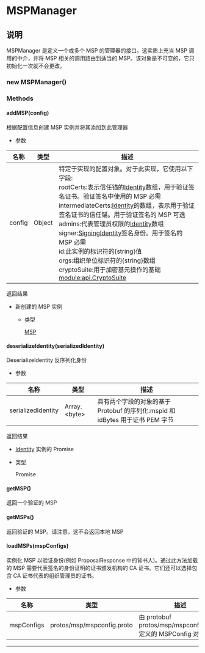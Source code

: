 # MSPManager

## 说明

MSPManager 是定义一个或多个 MSP 的管理器的接口。这实质上充当 MSP 调用的中介，并将 MSP 相关的调用路由到适当的 MSP。该对象是不可变的，它只初始化一次就不会更改。

### new MSPManager()

### Methods

#### addMSP(config)

根据配置信息创建 MSP 实例并将其添加到此管理器

- 参数

| 名称   | 类型   | 描述                                                                                                                                                                                                                                                                                                                                                                                                                                                                                                                                                                                                                                                                                                                                                                                                                                                                                                      |
| ------ | ------ | --------------------------------------------------------------------------------------------------------------------------------------------------------------------------------------------------------------------------------------------------------------------------------------------------------------------------------------------------------------------------------------------------------------------------------------------------------------------------------------------------------------------------------------------------------------------------------------------------------------------------------------------------------------------------------------------------------------------------------------------------------------------------------------------------------------------------------------------------------------------------------------------------------- |
| config | Object | 特定于实现的配置对象。对于此实现，它使用以下字段:<br>rootCerts:表示信任锚的[Identity](https://hyperledger.github.io/fabric-sdk-node/release-1.4/global.html#Identity)数组，用于验证签名证书。验证签名中使用的 MSP 必需<br>intermediateCerts:[Identity](https://hyperledger.github.io/fabric-sdk-node/release-1.4/global.html#Identity)的数组，表示用于验证签名证书的信任锚。用于验证签名的 MSP 可选<br>admins:代表管理员权限的[Identity](https://hyperledger.github.io/fabric-sdk-node/release-1.4/global.html#Identity)数组<br>signer:[SigningIdentity](https://hyperledger.github.io/fabric-sdk-node/release-1.4/SigningIdentity.html)签名身份。用于签名的 MSP 必需<br>id:此实例的标识符的{string}值<br>orgs:组织单位标识符的{string}数组<br>cryptoSuite:用于加密基元操作的基础 [module:api.CryptoSuite](https://hyperledger.github.io/fabric-sdk-node/release-1.4/module-api.CryptoSuite.html) |

返回结果

- 新创建的 MSP 实例

  - 类型

    [MSP](https://hyperledger.github.io/fabric-sdk-node/release-1.4/MSP.html)

#### deserializeIdentity(serializedIdentity)

DeserializeIdentity 反序列化身份

- 参数

| 名称               | 类型               | 描述                                                                           |
| ------------------ | ------------------ | ------------------------------------------------------------------------------ |
| serializedIdentity | Array.&lt;byte&gt; | 具有两个字段的对象的基于 Protobuf 的序列化:mspid 和 idBytes 用于证书 PEM 字节 |

返回结果

- [Identity](https://hyperledger.github.io/fabric-sdk-node/release-1.4/global.html#Identity) 实例的 Promise

- 类型

  Promise

#### getMSP()

返回一个验证的 MSP

#### getMSPs()

返回验证的 MSP。请注意，这不会返回本地 MSP

#### loadMSPs(mspConfigs)

实例化 MSP 以验证身份(例如 ProposalResponse 中的背书人)。通过此方法加载的 MSP 需要代表签名的身份证明的证书颁发机构的 CA 证书。它们还可以选择包含 CA 证书代表的组织管理员的证书。

- 参数

| 名称       | 类型                       | 描述                                                             |
| ---------- | -------------------------- | ---------------------------------------------------------------- |
| mspConfigs | protos/msp/mspconfig.proto | 由 protobuf protos/msp/mspconfig.proto 定义的 MSPConfig 对象数组 |

---
